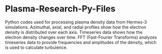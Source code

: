 # Plasma-Research-Py-Files

Python codes used for processing plasma density data from Hermes-3 simulations.
Azimuthal, axial, and radial profiles show how the electron density is distributed over each axis.
Timeseries data shows how the electron density changes over time.
FFT (Fast-Fourier Transforms) analyzes timeseries data to provide frequencies and amplitudes of the density, which is used to calculate turbulence.
